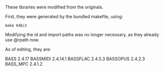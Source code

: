 These libraries were modified from the originals.

First, they were generated by the bundled makefile, using:

```
make 64bit
```

Modifying the id and import paths was no longer necessary, as they
already use @rpath now.

As of editing, they are:

BASS		2.4.17
BASSMIDI	2.4.14.1
BASSFLAC	2.4.5.3
BASSOPUS	2.4.2.3
BASS_MPC	2.4.1.2
